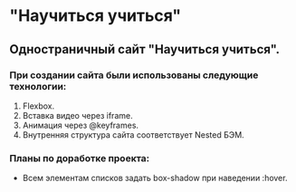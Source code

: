 # "Научиться учиться"

## Одностраничный сайт "Научиться учиться".
### При создании сайта были использованы следующие технологии:
1. Flexbox.
2. Вставка видео через iframe.
3. Анимация через @keyframes.
4. Внутренняя структура сайта соответствует Nested БЭМ.

### Планы по доработке проекта:
* Всем элементам списков задать box-shadow при наведении :hover.
